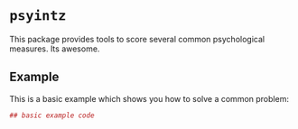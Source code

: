 <!-- README.md is generated from README.Rmd. Please edit that file -->
`psyintz`
=========

This package provides tools to score several common psychological measures. Its awesome.

Example
-------

This is a basic example which shows you how to solve a common problem:

``` r
## basic example code
```
